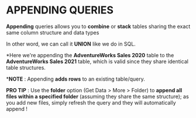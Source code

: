 # APPENDING QUERIES

**Appending** queries allows you to **combine** or **stack** tables sharing the exact same column structure and data types

In other word, we can call it **UNION** like we do in SQL.

*Here we're appending the **AdventureWorks Sales 2020** table to the **AdventureWorks Sales 2021** table, which is valid since they share identical table structures.

***NOTE** : Appending **adds rows** to an existing table/query.

**PRO TIP** : Use the **folder** option (Get Data > More > Folder) to **append all files within a specified folder** (assuming they share the same structure); as you add new files, simply refresh the query and they will automatically append !
